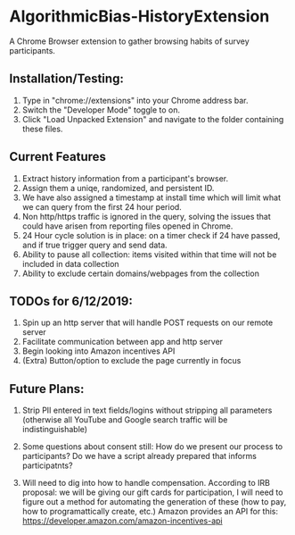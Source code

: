 # AlgorithmicBias-HistoryExtension
A Chrome Browser extension to gather browsing habits of survey participants.


## Installation/Testing:

1. Type in "chrome://extensions" into your Chrome address bar.  
2. Switch the "Developer Mode" toggle to on.  
3. Click "Load Unpacked Extension" and navigate to the folder containing these files.  

## Current Features

1. Extract history information from a participant's browser.
2. Assign them a uniqe, randomized, and persistent ID. 
3. We have also assigned a timestamp at install time which will limit what we can query from the first 24 hour period. 
4. Non http/https traffic is ignored in the query, solving the issues that could have arisen from reporting files opened in Chrome.
5. 24 Hour cycle solution is in place: on a timer check if 24 have passed, and if true trigger query and send data.
6. Ability to pause all collection: items visited within that time will not be included in data collection
7. Ability to exclude certain domains/webpages from the collection


## TODOs for 6/12/2019:

1. Spin up an http server that will handle POST requests on our remote server
2. Facilitate communication between app and http server
3. Begin looking into Amazon incentives API
4. (Extra) Button/option to exclude the page currently in focus 

## Future Plans:

1. Strip PII entered in text fields/logins without stripping all parameters (otherwise all YouTube and Google search traffic will be indistinguishable)  

2. Some questions about consent still: How do we present our process to participants? Do we have a script already prepared that informs participatnts?

3. Will need to dig into how to handle compensation. According to IRB proposal: we will be giving our gift cards for participation, I will need to figure out a method for automating the generation of these (how to pay, how to programattically create, etc.) Amazon provides an API for this: https://developer.amazon.com/amazon-incentives-api





